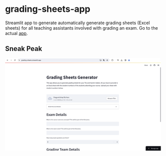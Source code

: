 # grading-sheets-app
Streamlit app to generate automatically generate grading sheets (Excel sheets) for all teaching assistants involved with grading an exam. Go to the actual [app](https://grading-sheets.streamlit.app/).

## Sneak Peak
![Grading Sheets App](preview_grading_app.png)
